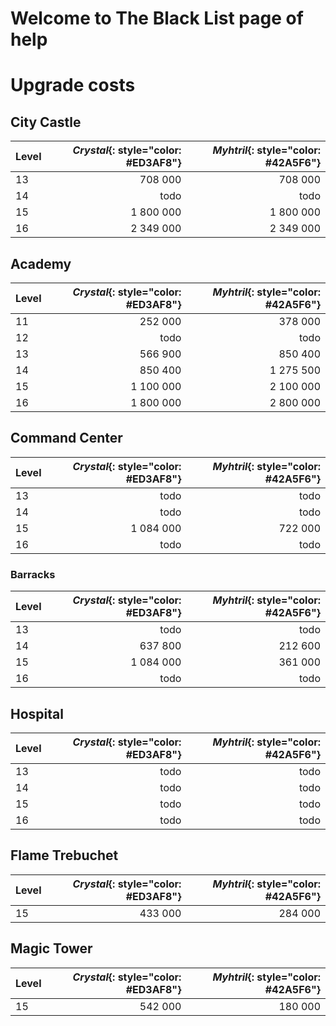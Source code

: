 # Welcome to The Black List page of help

# Upgrade costs

## City Castle

| Level | *Crystal*{: style="color: #ED3AF8"}   | *Myhtril*{: style="color: #42A5F6"}   | 
|:------|----------:|----------:|
| 13    | 708 000   | 708 000   |
| 14    | todo      | todo      |
| 15    | 1 800 000 | 1 800 000 |
| 16    | 2 349 000 | 2 349 000 |

## Academy

| Level | *Crystal*{: style="color: #ED3AF8"}   | *Myhtril*{: style="color: #42A5F6"}   |
|:------|----------:|----------:|
| 11    | 252 000   | 378 000   | 
| 12    | todo      | todo      | 
| 13    | 566 900   | 850 400   | 
| 14    | 850 400   | 1 275 500 |  
| 15    | 1 100 000 | 2 100 000 | 
| 16    | 1 800 000 | 2 800 000 |  
   
## Command Center

| Level | *Crystal*{: style="color: #ED3AF8"}   | *Myhtril*{: style="color: #42A5F6"}   |
|:------|----------:|----------:|
| 13    | todo      | todo    | 
| 14    | todo      | todo    |
| 15    | 1 084 000 | 722 000 |
| 16    | todo      | todo    |

### Barracks

| Level | *Crystal*{: style="color: #ED3AF8"}   | *Myhtril*{: style="color: #42A5F6"}   |
|:------|----------:|----------:|
| 13    | todo      |   todo    | 
| 14    | 637 800   |   212 600 |
| 15    | 1 084 000 |   361 000 |
| 16    | todo      |   todo    |

## Hospital

| Level | *Crystal*{: style="color: #ED3AF8"}   | *Myhtril*{: style="color: #42A5F6"}   |
|:------|----------:|----------:|
| 13 | todo | todo |
| 14 | todo | todo |
| 15 | todo | todo |
| 16 | todo | todo |

## Flame Trebuchet

| Level | *Crystal*{: style="color: #ED3AF8"}   | *Myhtril*{: style="color: #42A5F6"}   |
|:------|----------:|----------:|
| 15 | 433 000 | 284 000 |

## Magic Tower

| Level | *Crystal*{: style="color: #ED3AF8"}   | *Myhtril*{: style="color: #42A5F6"}   |
|:------|----------:|----------:|
| 15 | 542 000 | 180 000 |

